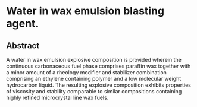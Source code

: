 # Water in wax emulsion blasting agent.

## Abstract
A water in wax emulsion explosive composition is provided wherein the continuous carbonaceous fuel phase comprises paraffin wax together with a minor amount of a rheology modifier and stabilizer combination comprising an ethylene containing polymer and a low molecular weight hydrocarbon liquid. The resulting explosive composition exhibits properties of viscosity and stability comparable to similar compositions containing highly refined microcrystal line wax fuels.